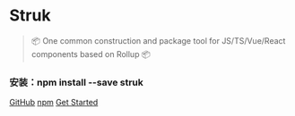 <!-- _coverpage.md -->
# Struk <small></small>
> 📦 One common construction and package tool for JS/TS/Vue/React components based on Rollup 📦

### 安装：npm install --save struk

[GitHub](https://github.com/YanPanMichael/struk)
[npm](https://www.npmjs.com/package/struk)
[Get Started](installation)